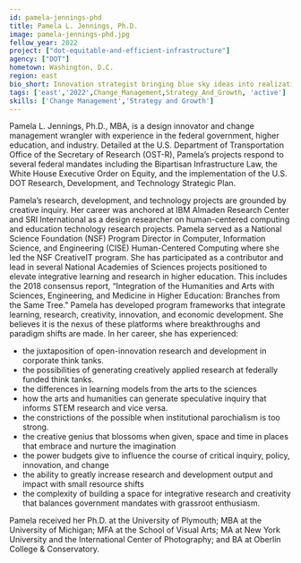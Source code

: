 ```yaml
---
id: pamela-jennings-phd
title: Pamela L. Jennings, Ph.D.
image: pamela-jennings-phd.jpg
fellow_year: 2022
project: ["dot-equitable-and-efficient-infrastructure"]
agency: ["DOT"]
hometown: Washington, D.C.
region: east
bio_short: Innovation strategist bringing blue sky ideas into realization through change management leadership and effective human and capital resourcing.
tags: ['east','2022',Change_Management,Strategy_And_Growth, 'active']
skills: ['Change Management','Strategy and Growth']
---
```


Pamela L. Jennings, Ph.D., MBA, is a design innovator and change management wrangler with experience in the federal government, higher education, and industry. Detailed at the U.S. Department of Transportation Office of the Secretary of Research (OST-R), Pamela’s projects respond to several federal mandates including the Bipartisan Infrastructure Law, the White House Executive Order on Equity, and the implementation of the U.S. DOT Research, Development, and Technology Strategic Plan.

Pamela’s research, development, and technology projects are grounded by creative inquiry. Her career was anchored at IBM Almaden Research Center and SRI International as a design researcher on human-centered computing and education technology research projects. Pamela served as a National Science Foundation (NSF) Program Director in Computer, Information Science, and Engineering (CISE) Human-Centered Computing where she led the NSF CreativeIT program. She has participated as a contributor and lead in several National Academies of Sciences projects positioned to elevate integrative learning and research in higher education. This includes the 2018 consensus report, “Integration of the Humanities and Arts with Sciences, Engineering, and Medicine in Higher Education: Branches from the Same Tree." Pamela has developed program frameworks that integrate learning, research, creativity, innovation, and economic development. She believes it is the nexus of these platforms where breakthroughs and paradigm shifts are made. In her career, she has experienced: 
- the juxtaposition of open-innovation research and development in corporate think tanks. 
- the possibilities of generating creatively applied research at federally funded think tanks. 
- the differences in learning models from the arts to the sciences
- how the arts and humanities can generate speculative inquiry that informs STEM research and vice versa. 
- the constrictions of the possible when institutional parochialism is too strong.
- the creative genius that blossoms when given, space and time in places that embrace and nurture the imagination
- the power budgets give to influence the course of critical inquiry, policy, innovation, and change
- the ability to greatly increase research and development output and impact with small resource shifts
- the complexity of building a space for integrative research and creativity that balances government mandates with grassroot enthusiasm.

Pamela received her Ph.D. at the University of Plymouth; MBA at the University of Michigan; MFA at the School of Visual Arts; MA at New York University and the International Center of Photography; and BA at Oberlin College & Conservatory.